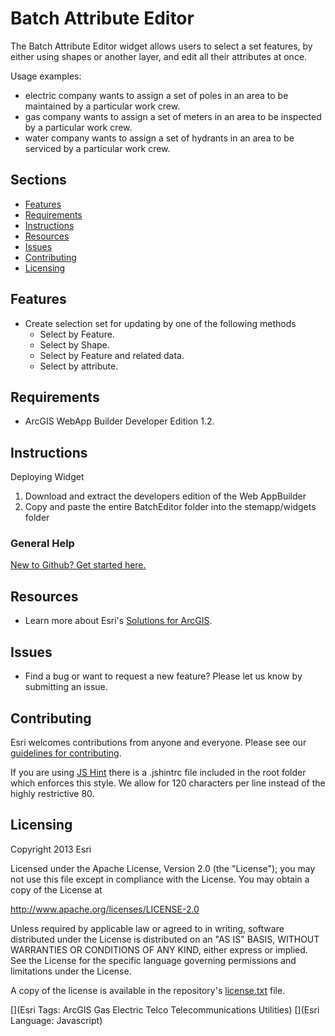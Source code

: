 # Batch Attribute Editor
The Batch Attribute Editor widget allows users to select a set features, by either using shapes or another layer, and edit all their attributes at once.

Usage examples:
* electric company wants to assign a set of poles in an area to be maintained by a particular work crew.
* gas company wants to assign a set of meters in an area to be inspected by a particular work crew.
* water company wants to assign a set of hydrants in an area to be serviced by a particular work crew.

## Sections

* [Features](#features)
* [Requirements](#requirements)
* [Instructions](#instructions)
* [Resources](#resources)
* [Issues](#issues)
* [Contributing](#contributing)
* [Licensing](#licensing)

## Features

* Create selection set for updating by one of the following methods
  * Select by Feature.
  * Select by Shape.  
  * Select by Feature and related data.
  * Select by attribute.


## Requirements
* ArcGIS WebApp Builder Developer Edition 1.2.

## Instructions
Deploying Widget

1. Download and extract the developers edition of the Web AppBuilder
2. Copy and paste the entire BatchEditor folder into the stemapp/widgets folder

### General Help
[New to Github? Get started here.](http://htmlpreview.github.io/?https://github.com/Esri/esri.github.com/blob/master/help/esri-getting-to-know-github.html)

## Resources

* Learn more about Esri's [Solutions for ArcGIS](http://solutions.arcgis.com/).

## Issues

* Find a bug or want to request a new feature?  Please let us know by submitting an issue.

## Contributing

Esri welcomes contributions from anyone and everyone. Please see our [guidelines for contributing](https://github.com/esri/contributing).

If you are using [JS Hint](http://http://www.jshint.com/) there is a .jshintrc file included in the root folder which enforces this style.
We allow for 120 characters per line instead of the highly restrictive 80.

## Licensing

Copyright 2013 Esri

Licensed under the Apache License, Version 2.0 (the "License");
you may not use this file except in compliance with the License.
You may obtain a copy of the License at

   http://www.apache.org/licenses/LICENSE-2.0

Unless required by applicable law or agreed to in writing, software
distributed under the License is distributed on an "AS IS" BASIS,
WITHOUT WARRANTIES OR CONDITIONS OF ANY KIND, either express or implied.
See the License for the specific language governing permissions and
limitations under the License.

A copy of the license is available in the repository's
[license.txt](license.txt) file.

[](Esri Tags: ArcGIS Gas Electric Telco Telecommunications Utilities)
[](Esri Language: Javascript)
